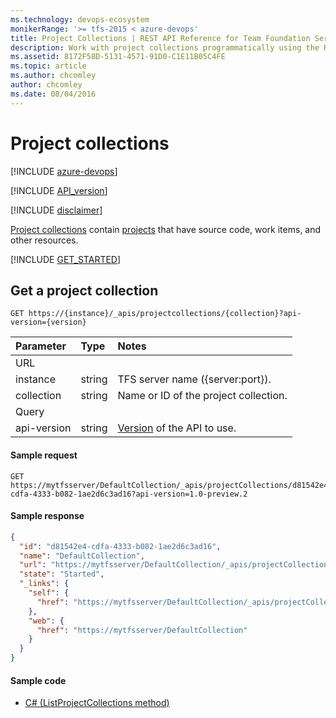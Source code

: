 ```yaml
---
ms.technology: devops-ecosystem
monikerRange: '>= tfs-2015 < azure-devops'
title: Project Collections | REST API Reference for Team Foundation Server
description: Work with project collections programmatically using the REST APIs for Team Foundation Server.
ms.assetid: 8172F58D-5131-4571-91D0-C1E11B05C4FE
ms.topic: article
ms.author: chcomley
author: chcomley
ms.date: 08/04/2016
---
```


# Project collections

[!INCLUDE [azure-devops](../_data/azure-devops-message.md)]

[!INCLUDE [API_version](../_data/version-preview2.md)]

[!INCLUDE [disclaimer](../_data/disclaimer.md)]

[Project collections](https://msdn.microsoft.com/library/dd236915.aspx) contain [projects](./projects.md) that have source code, work items, and other resources.

[!INCLUDE [GET_STARTED](../_data/get-started.md)]

## Get a project collection
<a id="GetProjectCollection"></a>

```no-highlight
GET https://{instance}/_apis/projectcollections/{collection}?api-version={version}
```

| Parameter   | Type   | Notes                                                                                                                       
|:------------|:-------|:----------------------------------------------------------------------------------------------------------------------------
| URL
| instance    | string | TFS server name ({server:port}).
| collection  | string | Name or ID of the project collection.                                                     
| Query
| api-version | string | [Version](../../concepts/rest-api-versioning.md) of the API to use.

#### Sample request

```
GET https://mytfsserver/DefaultCollection/_apis/projectCollections/d81542e4-cdfa-4333-b082-1ae2d6c3ad16?api-version=1.0-preview.2
```

#### Sample response

```json
{
  "id": "d81542e4-cdfa-4333-b082-1ae2d6c3ad16",
  "name": "DefaultCollection",
  "url": "https://mytfsserver/DefaultCollection/_apis/projectCollections/d81542e4-cdfa-4333-b082-1ae2d6c3ad16",
  "state": "Started",
  "_links": {
    "self": {
      "href": "https://mytfsserver/DefaultCollection/_apis/projectCollections/d81542e4-cdfa-4333-b082-1ae2d6c3ad16"
    },
    "web": {
      "href": "https://mytfsserver/DefaultCollection"
    }
  }
}
```


#### Sample code

* [C# (ListProjectCollections method)](https://github.com/microsoft/azure-devops-dotnet-samples/blob/master/ClientLibrary/Samples/ProjectsAndTeams/ProjectCollectionsSample.cs#L14)